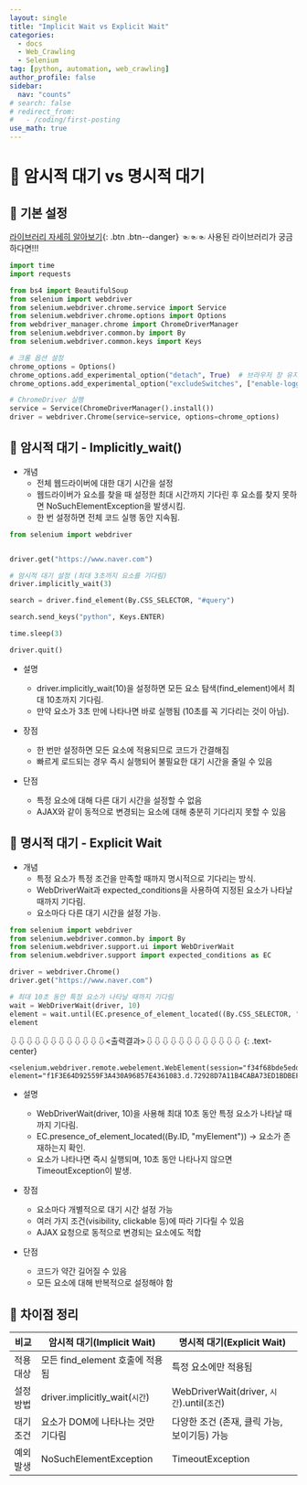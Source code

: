 ```yaml
---
layout: single
title: "Implicit Wait vs Explicit Wait"
categories:
  - docs
  - Web_Crawling
  - Selenium
tag: [python, automation, web_crawling]
author_profile: false
sidebar:
  nav: "counts"
# search: false
# redirect_from:
#   - /coding/first-posting
use_math: true
---
```


# 👑 암시적 대기 vs 명시적 대기

## 🍑 기본 설정

[라이브러리 자세히 알아보기](https://choewj.github.io/web_crawling/Selenium_basic_template/){: .btn .btn--danger} ☜☜☜ 사용된 라이브러리가 궁금하다면!!!

```python
import time
import requests

from bs4 import BeautifulSoup
from selenium import webdriver
from selenium.webdriver.chrome.service import Service
from selenium.webdriver.chrome.options import Options
from webdriver_manager.chrome import ChromeDriverManager
from selenium.webdriver.common.by import By
from selenium.webdriver.common.keys import Keys

# 크롬 옵션 설정
chrome_options = Options()
chrome_options.add_experimental_option("detach", True)  # 브라우저 창 유지
chrome_options.add_experimental_option("excludeSwitches", ["enable-logging"])

# ChromeDriver 실행
service = Service(ChromeDriverManager().install())
driver = webdriver.Chrome(service=service, options=chrome_options)
```

## 🍑 암시적 대기 - Implicitly_wait()

- 개념
  - 전체 웹드라이버에 대한 대기 시간을 설정
  - 웹드라이버가 요소를 찾을 때 설정한 최대 시간까지 기다린 후 요소를 찾지 못하면 NoSuchElementException을 발생시킴.
  - 한 번 설정하면 전체 코드 실행 동안 지속됨.

```python
from selenium import webdriver


driver.get("https://www.naver.com")

# 암시적 대기 설정 (최대 3초까지 요소를 기다림)
driver.implicitly_wait(3)

search = driver.find_element(By.CSS_SELECTOR, "#query")

search.send_keys("python", Keys.ENTER)

time.sleep(3)

driver.quit()
```

- 설명

  - driver.implicitly_wait(10)을 설정하면 모든 요소 탐색(find_element)에서 최대 10초까지 기다림.
  - 만약 요소가 3초 만에 나타나면 바로 실행됨 (10초를 꼭 기다리는 것이 아님).

- 장점

  - 한 번만 설정하면 모든 요소에 적용되므로 코드가 간결해짐
  - 빠르게 로드되는 경우 즉시 실행되어 불필요한 대기 시간을 줄일 수 있음

- 단점

  - 특정 요소에 대해 다른 대기 시간을 설정할 수 없음
  - AJAX와 같이 동적으로 변경되는 요소에 대해 충분히 기다리지 못할 수 있음

## 🍑 명시적 대기 - Explicit Wait

- 개념
  - 특정 요소가 특정 조건을 만족할 때까지 명시적으로 기다리는 방식.
  - WebDriverWait과 expected_conditions을 사용하여 지정된 요소가 나타날 때까지 기다림.
  - 요소마다 다른 대기 시간을 설정 가능.

```python
from selenium import webdriver
from selenium.webdriver.common.by import By
from selenium.webdriver.support.ui import WebDriverWait
from selenium.webdriver.support import expected_conditions as EC

driver = webdriver.Chrome()
driver.get("https://www.naver.com")

# 최대 10초 동안 특정 요소가 나타날 때까지 기다림
wait = WebDriverWait(driver, 10)
element = wait.until(EC.presence_of_element_located((By.CSS_SELECTOR, "#query")))
element
```

⇩⇩⇩⇩⇩⇩⇩⇩⇩⇩⇩⇩<출력결과>⇩⇩⇩⇩⇩⇩⇩⇩⇩⇩⇩⇩
{: .text-center}

```plaintext
<selenium.webdriver.remote.webelement.WebElement(session="f34f68bde5edde6f3546297ab95c3dba", element="f1F3E64D92559F3A430A96857E4361083.d.72928D7A11B4CABA73ED1BDBEF1CE36F.e.6")>
```

- 설명

  - WebDriverWait(driver, 10)을 사용해 최대 10초 동안 특정 요소가 나타날 때까지 기다림.
  - EC.presence_of_element_located((By.ID, "myElement")) → 요소가 존재하는지 확인.
  - 요소가 나타나면 즉시 실행되며, 10초 동안 나타나지 않으면 TimeoutException이 발생.

- 장점

  - 요소마다 개별적으로 대기 시간 설정 가능
  - 여러 가지 조건(visibility, clickable 등)에 따라 기다릴 수 있음
  - AJAX 요청으로 동적으로 변경되는 요소에도 적합

- 단점

  - 코드가 약간 길어질 수 있음
  - 모든 요소에 대해 반복적으로 설정해야 함

## 🍑 차이점 정리

| 비교      | 암시적 대기(Implicit Wait)        | 명시적 대기(Explicit Wait)                   |
| --------- | --------------------------------- | -------------------------------------------- |
| 적용 대상 | 모든 find_element 호출에 적용됨   | 특정 요소에만 적용됨                         |
| 설정 방법 | driver.implicitly_wait(`시간`)    | WebDriverWait(driver, `시간`).until(`조건`)  |
| 대기 조건 | 요소가 DOM에 나타나는 것만 기다림 | 다양한 조건 (존재, 클릭 가능, 보이기등) 가능 |
| 예외 발생 | NoSuchElementException            | TimeoutException                             |
